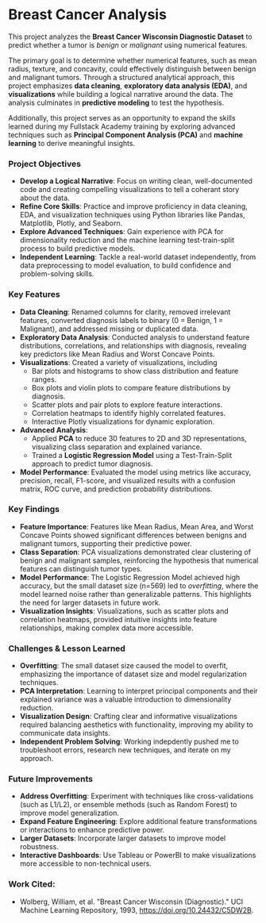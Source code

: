 # Breast Cancer Analysis
This project analyzes the **Breast Cancer Wisconsin Diagnostic Dataset** to predict whether a tumor is *benign* or *malignant* using numerical features. 

The primary goal is to determine whether numerical features, such as mean radius, texture, and concavity, could effectively distinguish between benign and malignant tumors. Through a structured analytical approach, this project emphasizes **data cleaning**, **exploratory data analysis (EDA)**, and **visualizations** while building a logical narrative around the data. The analysis culminates in **predictive modeling** to test the hypothesis. 

Additionally, this project serves as an opportunity to expand the skills learned during my Fullstack Academy training by exploring advanced techniques such as **Principal Component Analysis (PCA)** and **machine learning** to derive meaningful insights. 

### Project Objectives
- **Develop a Logical Narrative**: Focus on writing clean, well-documented code and creating compelling visualizations to tell a coherant story about the data.
- **Refine Core Skills**: Practice and improve proficiency in data cleaning, EDA, and visualization techniques using Python libraries like Pandas, Matplotlib, Plotly, and Seaborn.
- **Explore Advanced Techniques**: Gain experience with PCA for dimensionality reduction and the machine learning test-train-split process to build predictive models.
- **Independent Learning**: Tackle a real-world dataset independently, from data preprocessing to model evaluation, to build confidence and problem-solving skills.

### Key Features
- **Data Cleaning**: Renamed columns for clarity, removed irrelevant features, converted diagnosis labels to binary (0 = Benign, 1 = Malignant), and addressed missing or duplicated data.
- **Exploratory Data Analysis**: Conducted analysis to understand feature distributions, correlations, and relationships with diagnosis, revealing key predictors like Mean Radius and Worst Concave Points.
- **Visualizations**: Created a variety of visualizations, including
  - Bar plots and histograms to show class distribution and feature ranges.
  - Box plots and violin plots to compare feature distributions by diagnosis.
  - Scatter plots and pair plots to explore feature interactions.
  - Correlation heatmaps to identify highly correlated features.
  - Interactive Plotly visualizations for dynamic exploration.
 - **Advanced Analysis**:
   -   Applied **PCA** to reduce 30 features to 2D and 3D representations, visualizing class separation and explained variance.
   -   Trained a **Logistic Regression Model** using a Test-Train-Split approach to predict tumor diagnosis.
-  **Model Performance**: Evaluated the model using metrics like accuracy, precision, recall, F1-score, and visualized results with a confusion matrix, ROC curve, and prediction probability distributions.

### Key Findings
- **Feature Importance**: Features like Mean Radius, Mean Area, and Worst Concave Points showed significant differences between benigns and malignant tumors, supporting their predictive power.
- **Class Separation**: PCA visualizations demonstrated clear clustering of benign and malignant samples, reinforcing the hypothesis that numerical features can distinguish tumor types.
- **Model Performance**: The Logistic Regression Model achieved high accuracy, but the small dataset size (n=569) led to *overfitting*, where the model learned noise rather than generalizable patterns. This highlights the need for larger datasets in future work.
- **Visualization Insights**: Visualizations, such as scatter plots and correlation heatmaps, provided intuitive insights into feature relationships, making complex data more accessible. 

### Challenges & Lesson Learned
- **Overfitting**: The small dataset size caused the model to overfit, emphasizing the importance of dataset size and model regularization techniques.
- **PCA Interpretation**: Learning to interpret principal components and their explained variance was a valuable introduction to dimensionality reduction.
- **Visualization Design**: Crafting clear and informative visualizations required balancing aesthetics with functionality, improving my ability to communicate data insights.
- **Independent Problem Solving**: Working indepdently pushed me to troubleshoot errors, research new techniques, and iterate on my approach.

### Future Improvements
- **Address Overfitting**: Experiment with techniques like cross-validations (such as L1/L2), or ensemble methods (such as Random Forest) to improve model generalization.
- **Expand Feature Engineering**: Explore additional feature transformations or interactions to enhance predictive power.
- **Larger Datasets**: Incorporate larger datasets to improve model robustness.
- **Interactive Dashboards**: Use Tableau or PowerBI to make visualizations more accessible to non-technical users.

### Work Cited: 
- Wolberg, William, et al. "Breast Cancer Wisconsin (Diagnostic)." UCI Machine Learning Repository, 1993, https://doi.org/10.24432/C5DW2B.
